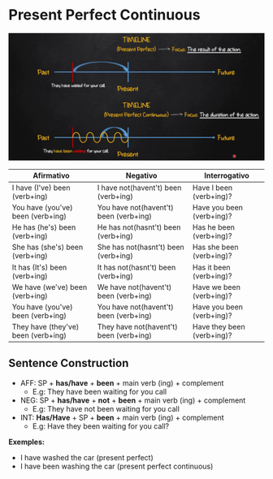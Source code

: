 # Present Perfect Continuous

![TIMELINE](./PresentPerfectContinuous.png)

| Afirmativo         | Negativo              | Interrogativo        |
|--------------------|-----------------------|----------------------|
| I have (I've) been (verb+ing)| I have not(havent't) been (verb+ing) | Have I been (verb+ing)?|
| You have (you've) been (verb+ing)| You have not(havent't) been (verb+ing) | Have you been (verb+ing)?|
| He has (he's) been (verb+ing) | He has not(hasnt't) been (verb+ing)| Has he been (verb+ing)?|
| She has (she's) been (verb+ing) | She has not(hasnt't) been (verb+ing) | Has she been (verb+ing)?|
| It has (It's) been (verb+ing) | It has not(hasnt't) been (verb+ing) | Has it been (verb+ing)?|
| We have (we've) been (verb+ing) | We have not(havent't) been (verb+ing) | Have we been (verb+ing)?|
| You have (you've) been (verb+ing) | You have not(havent't) been (verb+ing) | Have you been (verb+ing)?|
| They have (they've) been (verb+ing) | They have not(havent't) been (verb+ing) | Have they been (verb+ing)?|

## Sentence Construction

- AFF: SP + **has/have** + **been** + main verb (ing) + complement
  - E.g: They have been waiting for you call
- NEG: SP + **has/have** + **not** + **been** + main verb (ing) + complement
  - E.g: They have not been waiting for you call
- INT: **Has/Have** + SP + **been** + main verb (ing) + complement
  - E.g: Have they been waiting for you call?

**Exemples:**

- I have washed the car (present perfect)
- I have been washing the car (present perfect continuous)
